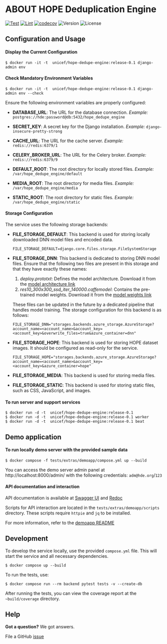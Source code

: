 ABOUT HOPE Deduplication Engine
===============================

[![Test](https://github.com/unicef/hope-dedup-engine/actions/workflows/test.yml/badge.svg)](https://github.com/unicef/hope-dedup-engine/actions/workflows/test.yml)
[![Lint](https://github.com/unicef/hope-dedup-engine/actions/workflows/lint.yml/badge.svg)](https://github.com/unicef/hope-dedup-engine/actions/workflows/lint.yml)
[![codecov](https://codecov.io/gh/unicef/hope-dedup-engine/graph/badge.svg?token=kAuZEX5k5o)](https://codecov.io/gh/unicef/hope-dedup-engine)
![Version](https://img.shields.io/badge/dynamic/toml?url=https%3A%2F%2Fraw.githubusercontent.com%unicef%2Fhope-dedup-engine%2Fdevelop%2Fpyproject.toml&query=%24.project.version&label=version)
![License](https://img.shields.io/badge/dynamic/toml?url=https%3A%2F%2Fraw.githubusercontent.com%2Funicef%2Fhope-dedup-engine%2Fdevelop%2Fpyproject.toml&query=%24.project.license.text&label=license)


## Configuration and Usage

#### Display the Current Configuration

    $ docker run -it -t  unicef/hope-dedupe-engine:release-0.1 django-admin env
    
#### Check Mandatory Environment Variables

    $ docker run -it -t  unicef/hope-dedupe-engine:release-0.1 django-admin env --check

Ensure the following environment variables are properly configured:

- **DATABASE_URL**: The URL for the database connection.
  *Example:* `postgres://hde:password@db:5432/hope_dedupe_engine`

- **SECRET_KEY**: A secret key for the Django installation.
  *Example:* `django-insecure-pretty-strong`

- **CACHE_URL**: The URL for the cache server.
  *Example:* `redis://redis:6379/1`

- **CELERY_BROKER_URL**: The URL for the Celery broker.
  *Example:* `redis://redis:6379/9`

- **DEFAULT_ROOT**: The root directory for locally stored files.
  *Example:* `/var/hope_dedupe_engine/default`

- **MEDIA_ROOT**: The root directory for media files.
  *Example:* `/var/hope_dedupe_engine/media`

- **STATIC_ROOT**: The root directory for static files.
  *Example:* `/var/hope_dedupe_engine/static`

#### Storage Configuration
The service uses the following storage backends:
- **FILE_STORAGE_DEFAULT**: This backend is used for storing locally downloaded DNN model files and encoded data.
    ```
    FILE_STORAGE_DEFAULT=django.core.files.storage.FileSystemStorage
    ```
- **FILE_STORAGE_DNN**:
This backend is dedicated to storing DNN model files. Ensure that the following two files are present in this storage and that they have exactly these names:
    1. *deploy.prototxt*: Defines the model architecture. Download it from the [model architecture link](https://raw.githubusercontent.com/sr6033/face-detection-with-OpenCV-and-DNN/master/deploy.prototxt.txt)
    2. *res10_300x300_ssd_iter_140000.caffemodel*: Contains the pre-trained model weights. Download it from the [model weights link](https://raw.githubusercontent.com/sr6033/face-detection-with-OpenCV-and-DNN/master/res10_300x300_ssd_iter_140000.caffemodel)

    These files can be updated in the future by a dedicated pipeline that handles model training. The storage configuration for this backend is as follows:
    ```
    FILE_STORAGE_DNN="storages.backends.azure_storage.AzureStorage?account_name=<account_name>&account_key=<account_key>&overwrite_files=true&azure_container=dnn"
    ```

- **FILE_STORAGE_HOPE**: This backend is used for storing HOPE dataset images. It should be configured as read-only for the service.
    ```
    FILE_STORAGE_HOPE="storages.backends.azure_storage.AzureStorage?account_name=<account_name>&account_key=<account_key>&azure_container=hope"
    ```
- **FILE_STORAGE_MEDIA**: This backend is used for storing media files.

- **FILE_STORAGE_STATIC**: This backend is used for storing static files, such as CSS, JavaScript, and images.

#### To run server and support services

    $ docker run -d -t  unicef/hope-dedupe-engine:release-0.1
    $ docker run -d -t  unicef/hope-dedupe-engine:release-0.1 worker
    $ docker run -d -t  unicef/hope-dedupe-engine:release-0.1 beat
    
## Demo application

#### To run locally demo server with the provided sample data

    $ docker compose -f tests/extras/demoapp/compose.yml up --build

You can access the demo server admin panel at http://localhost:8000/admin/ with the following credentials: `adm@hde.org`/`123`

#### API documentation and interaction
API documentation is available at [Swagger UI](http://localhost:8000/api/rest/swagger/) and [Redoc](http://localhost:8000/api/rest/redoc/)

Scripts for API interaction are located in the `tests/extras/demoapp/scripts` directory. These scripts require `httpie` and `jq` to be installed.

For more information, refer to the  [demoapp README](tests/extras/demoapp/scripts/README.md)

## Development

To develop the service locally, use the provided `compose.yml` file. This will start the service and all necessary dependencies.

    $ docker compose up --build

To run the tests, use:
    
    $ docker compose run --rm backend pytest tests -v --create-db

After running the tests, you can view the coverage report at the `~build/coverage` directory.


## Help
**Got a question?** We got answers.

File a GitHub [issue](https://github.com/unicef/hope-dedup-engine/issues)
